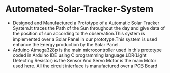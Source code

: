 # Automated-Solar-Tracker-System
- Designed and Manufactured a Prototype of a Automatic Solar Tracker System.It traces the Path of the Sun
throughout the day and give data of the position of sun according to the observation.This system is implemented
over a Solar Panel in our prototype.This system is used enhance the Energy production by the Solar Panel.
- Arduino Atmega328p is the main microcontroller used in this prototype coded in Arduino IDE using C programming language.LDR(Light Detecting Resistor) is the Sensor And Servo Motor is the main Motor used here. All
the circuit interface is manufactured over a PCB Board
